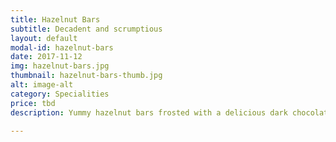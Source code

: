 ```yaml
---
title: Hazelnut Bars
subtitle: Decadent and scrumptious
layout: default
modal-id: hazelnut-bars
date: 2017-11-12
img: hazelnut-bars.jpg
thumbnail: hazelnut-bars-thumb.jpg
alt: image-alt
category: Specialities
price: tbd
description: Yummy hazelnut bars frosted with a delicious dark chocolate ganache.

---
```


